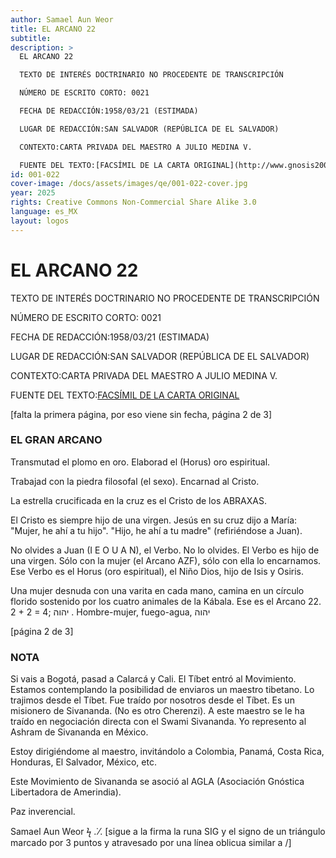 ```yaml
---
author: Samael Aun Weor
title: EL ARCANO 22
subtitle:
description: >
  EL ARCANO 22

  TEXTO DE INTERÉS DOCTRINARIO NO PROCEDENTE DE TRANSCRIPCIÓN

  NÚMERO DE ESCRITO CORTO: 0021

  FECHA DE REDACCIÓN:1958/03/21 (ESTIMADA)

  LUGAR DE REDACCIÓN:SAN SALVADOR (REPÚBLICA DE EL SALVADOR)

  CONTEXTO:CARTA PRIVADA DEL MAESTRO A JULIO MEDINA V.

  FUENTE DEL TEXTO:[FACSÍMIL DE LA CARTA ORIGINAL](http://www.gnosis2002.com/documentos_QE/1955-11-XX-E_ARCANO_22.pdf.pdf)
id: 001-022
cover-image: /docs/assets/images/qe/001-022-cover.jpg
year: 2025
rights: Creative Commons Non-Commercial Share Alike 3.0
language: es_MX
layout: logos
---
```

# EL ARCANO 22

TEXTO DE INTERÉS DOCTRINARIO NO PROCEDENTE DE TRANSCRIPCIÓN

NÚMERO DE ESCRITO CORTO: 0021

FECHA DE REDACCIÓN:1958/03/21 (ESTIMADA)

LUGAR DE REDACCIÓN:SAN SALVADOR (REPÚBLICA DE EL SALVADOR)

CONTEXTO:CARTA PRIVADA DEL MAESTRO A JULIO MEDINA V.

FUENTE DEL TEXTO:[FACSÍMIL DE LA CARTA ORIGINAL](http://www.gnosis2002.com/documentos_QE/1955-11-XX-E_ARCANO_22.pdf.pdf)

[falta la primera página, por eso viene sin fecha, página 2 de 3]

### EL GRAN ARCANO

Transmutad el plomo en oro. Elaborad el (Horus) oro espiritual.

Trabajad con la piedra filosofal (el sexo). Encarnad al Cristo.

La estrella crucificada en la cruz es el Cristo de los ABRAXAS.

El Cristo es siempre hijo de una virgen. Jesús en su cruz dijo a María: "Mujer, he ahí a tu hijo". "Hijo, he ahí a tu madre" (refiriéndose a Juan).

No olvides a Juan (I E O U A N), el Verbo. No lo olvides. El Verbo es hijo de una virgen. Sólo con la mujer (el Arcano AZF), sólo con ella lo encarnamos. Ese Verbo es el Horus (oro espiritual), el Niño Dios, hijo de Isis y Osiris.

Una mujer desnuda con una varita en cada mano, camina en un círculo florido sostenido por los cuatro animales de la Kábala. Ese es el Arcano 22. 2 + 2 = 4; יהוה . Hombre-mujer, fuego-agua, יהוה 

[página 2 de 3]

### NOTA

Si vais a Bogotá, pasad a Calarcá y Cali. El Tíbet entró al Movimiento. Estamos contemplando la posibilidad de enviaros un maestro tibetano. Lo trajimos desde el Tíbet. Fue traído por nosotros desde el Tíbet. Es un misionero de Sivananda. (No es otro Cherenzi). A este maestro se le ha traído en negociación directa con el Swami Sivananda. Yo represento al Ashram de Sivananda en México.

Estoy dirigiéndome al maestro, invitándolo a Colombia, Panamá, Costa Rica, Honduras, El Salvador, México, etc.

Este Movimiento de Sivananda se asoció al AGLA (Asociación Gnóstica Libertadora de Amerindia).

Paz inverencial.

Samael Aun Weor ϟ .˙⁄. [sigue a la firma la runa SIG y el signo de un triángulo marcado por 3 puntos y atravesado por una línea oblicua similar a /]


